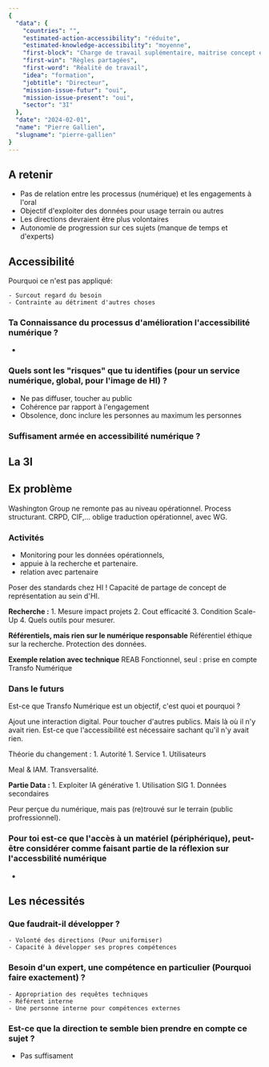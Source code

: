 ```yaml
---
{
  "data": {
    "countries": "",
    "estimated-action-accessibility": "réduite",
    "estimated-knowledge-accessibility": "moyenne",
    "first-block": "Charge de travail suplémentaire, maitrise concept et technique",
    "first-win": "Règles partagées",
    "first-word": "Réalité de travail",
    "idea": "formation",
    "jobtitle": "Directeur",
    "mission-issue-futur": "oui",
    "mission-issue-present": "oui",
    "sector": "3I"
  },
  "date": "2024-02-01",
  "name": "Pierre Gallien",
  "slugname": "pierre-gallien"
}
---
```


## A retenir

  - Pas de relation entre les processus (numérique) et les engagements à l'oral
  - Objectif d'exploiter des données pour usage terrain ou autres
  - Les directions devraient être plus volontaires
  - Autonomie de progression sur ces sujets (manque de temps et d'experts)
  
## Accessibilité

Pourquoi ce n'est pas appliqué: 

    - Surcout regard du besoin
    - Contrainte au détriment d'autres choses

### Ta Connaissance du processus d'amélioration l'accessibilité numérique ?

- 

### Quels sont les "risques" que tu identifies (pour un service numérique, global, pour l'image de HI) ?

 - Ne pas diffuser, toucher au public
 - Cohérence par rapport à l'engagement
 - Obsolence, donc inclure les personnes au maximum les personnes

### Suffisament armée en accessibilité numérique ?

## La 3I

## Ex problème

Washington Group ne remonte pas au niveau opérationnel. Process structurant.
CRPD, CIF,... oblige traduction opérationnel, avec WG.

### Activités

  - Monitoring pour les données opérationnels,
  - appuie à la recherche et partenaire. 
  - relation avec partenaire

Poser des standards chez HI !
Capacité de partage de concept de représentation au sein d'HI.

**Recherche :**
    1. Mesure impact projets
    2. Cout efficacité
    3. Condition Scale-Up
    4. Quels outils pour mesurer.

**Référentiels, mais rien sur le numérique responsable**
Référentiel éthique sur la recherche. Protection des données.

**Exemple relation avec technique**
REAB Fonctionnel, seul : prise en compte Transfo Numérique

### Dans le futurs 

Est-ce que Transfo Numérique est un objectif, c'est quoi et pourquoi ?

Ajout une interaction digital. Pour toucher d'autres publics.
Mais là où il n'y avait rien. 
Est-ce que l'accessibilité est nécessaire sachant qu'il n'y avait rien.  

Théorie du changement : 
    1. Autorité
    1. Service
    1. Utilisateurs

Meal & IAM. Transversalité. 

**Partie Data :**
    1. Exploiter IA générative
    1. Utilisation SIG
    1. Données secondaires

Peur perçue du numérique, mais pas (re)trouvé sur le terrain (public profressionnel).


### Pour toi est-ce que l'accès à un matériel (périphérique), peut-être considérer comme faisant partie de la réflexion sur l'accessbilité numérique 
 
- 

## Les nécessités

### Que faudrait-il développer ?

    - Volonté des directions (Pour uniformiser)
    - Capacité à développer ses propres compétences

### Besoin d'un expert, une compétence en particulier (Pourquoi faire exactement) ?

    - Appropriation des requêtes techniques
    - Référent interne
    - Une personne interne pour compétences externes

### Est-ce que la direction te semble bien prendre en compte ce sujet ?

  - Pas suffisament  
